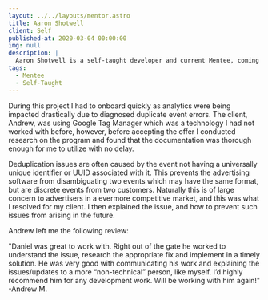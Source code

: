 ```yaml
---
layout: ../../layouts/mentor.astro
title: Aaron Shotwell
client: Self
published-at: 2020-03-04 00:00:00
img: null
description: |
  Aaron Shotwell is a self-taught developer and current Mentee, coming from C to JavaScript.
tags:
  - Mentee
  - Self-Taught
---
```


During this project I had to onboard quickly as analytics were being impacted drastically due to diagnosed duplicate event errors. The client, Andrew, was using Google Tag Manager which was a technology I had not worked with before, however, before accepting the offer I conducted research on the program and found that the documentation was thorough enough for me to utilize with no delay.

Deduplication issues are often caused by the event not having a universally unique identifier or UUID associated with it. This prevents the advertising software from disambiguating two events which may have the same format, but are discrete events from two customers. Naturally this is of large concern to advertisers in a evermore competitive market, and this was what I resolved for my client. I then explained the issue, and how to prevent such issues from arising in the future.

Andrew left me the following review:

"Daniel was great to work with. Right out of the gate he worked to understand the issue, research the appropriate fix and implement in a timely solution. He was very good with communicating his work and explaining the issues/updates to a more “non-technical” person, like myself. I’d highly recommend him for any development work. Will be working with him again!" -Andrew M.
